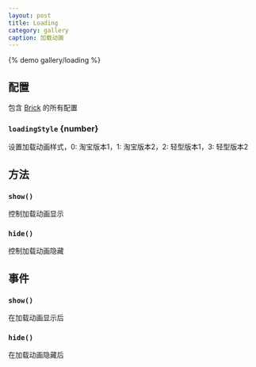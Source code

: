 ```yaml
---
layout: post
title: Loading
category: gallery
caption: 加载动画
---
```


{% demo gallery/loading %}

## 配置

包含 [Brick](/brix/core/brick) 的所有配置

### `loadingStyle` {number}

设置加载动画样式，0: 淘宝版本1，1: 淘宝版本2，2: 轻型版本1，3: 轻型版本2

## 方法

### `show()`

控制加载动画显示

### `hide()`

控制加载动画隐藏

## 事件

### `show()`

在加载动画显示后

### `hide()`

在加载动画隐藏后